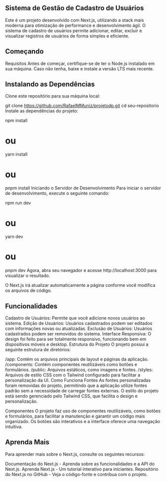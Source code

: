 ## Sistema de Gestão de Cadastro de Usuários
Este é um projeto desenvolvido com Next.js, utilizando a stack mais moderna para otimização de performance e desenvolvimento ágil. O sistema de cadastro de usuários permite adicionar, editar, excluir e visualizar registros de usuários de forma simples e eficiente.

## Começando
Requisitos
Antes de começar, certifique-se de ter o Node.js instalado em sua máquina. Caso não tenha, baixe e instale a versão LTS mais recente.

## Instalando as Dependências
Clone este repositório para sua máquina local:

git clone https://github.com/RafaelMMuniz/projetodp.git
cd seu-repositorio
Instale as dependências do projeto:

npm install
# ou
yarn install
# ou
pnpm install
Iniciando o Servidor de Desenvolvimento
Para iniciar o servidor de desenvolvimento, execute o seguinte comando:

npm run dev
# ou
yarn dev
# ou
pnpm dev
Agora, abra seu navegador e acesse http://localhost:3000 para visualizar o resultado.

O Next.js irá atualizar automaticamente a página conforme você modifica os arquivos de código.

## Funcionalidades
Cadastro de Usuários: Permite que você adicione novos usuários ao sistema.
Edição de Usuários: Usuários cadastrados podem ser editados com informações novas ou atualizadas.
Exclusão de Usuários: Usuários cadastrados podem ser removidos do sistema.
Interface Responsiva: O design foi feito para ser totalmente responsivo, funcionando bem em dispositivos móveis e desktop.
Estrutura do Projeto
O projeto possui a seguinte estrutura de diretórios:

/app: Contém os arquivos principais de layout e páginas da aplicação.
/components: Contém componentes reutilizáveis como botões e formulários.
/public: Arquivos estáticos, como imagens e fontes.
/styles: Arquivos de estilo CSS com o Tailwind configurado para facilitar a personalização da UI.
Como Funciona
Fontes
As fontes personalizadas foram removidas do projeto, permitindo que a aplicação utilize fontes padrão sem a necessidade de carregar fontes externas. O estilo do projeto está sendo gerenciado pelo Tailwind CSS, que facilita o design e personalização.

Componentes
O projeto faz uso de componentes reutilizáveis, como botões e formulários, para facilitar a manutenção e garantir um código mais organizado. Os botões são interativos e a interface oferece uma navegação intuitiva.

## Aprenda Mais
Para aprender mais sobre o Next.js, consulte os seguintes recursos:

Documentação do Next.js - Aprenda sobre as funcionalidades e a API do Next.js.
Aprenda Next.js - Um tutorial interativo para iniciantes.
Repositório do Next.js no GitHub - Veja o código-fonte e contribua com o projeto.